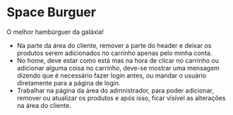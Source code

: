 # Space Burguer
O melhor hambúrguer da galáxia!
- Na parte da área do cliente, remover a parte do header e deixar os produtos serem adicionados no carrinho apenas pelo minha conta.
- No home, deve estar como está mas na hora de clicar no carrinho ou adicionar alguma coisa no carrinho, deve-se mostrar uma mensagem dizendo que é necessário fazer login antes, ou mandar o usuário diretamente  para a página de login.
- Trabalhar na página da área do admnistrador, para poder adicionar, remover ou atualizar os produtos e após isso, ficar visível as alterações na área do cliente. 